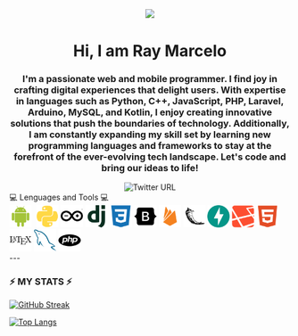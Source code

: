 <div id="headers" align="center">
 <img src="https://res.cloudinary.com/dxxjmdkhj/image/upload/v1684767935/antaImagenes/LOGO_GITHUB_f1joww.png" width="200">
 <h1> Hi, I am Ray Marcelo</h1>
 <h3>I'm  a passionate web and mobile programmer. I find joy in crafting digital experiences that delight users. With expertise in languages such as Python, C++, JavaScript, PHP, Laravel, Arduino, MySQL, and Kotlin, I enjoy creating innovative solutions that push the boundaries of technology. Additionally, I am constantly expanding my skill set by learning new programming languages and frameworks to stay at the forefront of the ever-evolving tech landscape. Let's code and bring our ideas to life!</h3>


</div>


</div>
<div id="badge" align="center">
   <img alt="Twitter URL" src="https://img.shields.io/twitter/url?color=%20%230068FF&label=RayMarcelo&style=social&url=https%3A%2F%2Ftwitter.com%2FRayHuamancari">
</div>
<div id="logos" align="left" backgroung="white">
 💻 Lenguages and Tools 💻
 
   <div>
    <img src="https://github.com/devicons/devicon/blob/master/icons/android/android-plain.svg" width="40" height="40"/>&nbsp;
    <img src="https://github.com/devicons/devicon/blob/master/icons/python/python-plain.svg" width="40" height="40"/>
    <img src="https://github.com/devicons/devicon/blob/master/icons/arduino/arduino-plain.svg" width="40" height="40"/>
    <img src="https://github.com/devicons/devicon/blob/master/icons/django/django-plain.svg" width="40" height="40"/>
    <img src="https://github.com/devicons/devicon/blob/master/icons/css3/css3-plain.svg" width="40" height="40"/>
    <img src="https://github.com/devicons/devicon/blob/master/icons/bootstrap/bootstrap-plain.svg" width="40" height="40"/>
    <img src="https://github.com/devicons/devicon/blob/master/icons/firebase/firebase-plain.svg" width="40" height="40"/>
    <img src="https://github.com/devicons/devicon/blob/master/icons/flask/flask-original.svg" width="40" height="40"/>
    <img src="https://github.com/devicons/devicon/blob/master/icons/fastapi/fastapi-plain.svg" width="40" height="40"/>
    <img src="https://github.com/devicons/devicon/blob/master/icons/laravel/laravel-plain.svg" width="40" height="40"/>
    <img src="https://github.com/devicons/devicon/blob/master/icons/html5/html5-plain.svg" width="40" height="40"/>
    <img src="https://github.com/devicons/devicon/blob/master/icons/latex/latex-original.svg" width="40" height="40"/>
    <img src="https://github.com/devicons/devicon/blob/master/icons/mysql/mysql-plain.svg" width="40" height="40"/>
    <img src="https://github.com/devicons/devicon/blob/master/icons/php/php-plain.svg" width="40" height="40"/>

   </div>


</div>
---

### ⚡  MY STATS  ⚡
[![GitHub Streak](http://github-readme-streak-stats.herokuapp.com?user=masteronprime&theme=highcontrast&date_format=M%20j%5B%2C%20Y%5D)](https://git.io/streak-stats)



[![Top Langs](https://github-readme-stats.vercel.app/api/top-langs/?username=masteronprime&layout=compact)](https://github.com/anuraghazra/github-readme-stats)
